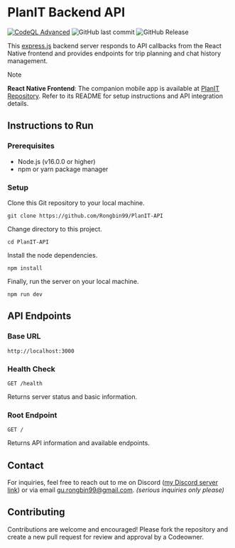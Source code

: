# PlanIT Backend API

[![CodeQL Advanced](https://github.com/Rongbin99/PlanIT-API/actions/workflows/codeql.yml/badge.svg?branch=main)](https://github.com/Rongbin99/PlanIT-API/actions/workflows/codeql.yml)
![GitHub last commit](https://img.shields.io/github/last-commit/Rongbin99/PlanIT-API)
![GitHub Release](https://img.shields.io/github/v/release/Rongbin99/PlanIT-API?style=flat)

This [express.js](https://expressjs.com/) backend server responds to API callbacks from the React Native frontend and provides endpoints for trip planning and chat history management.

> [!NOTE]
> **React Native Frontend**: The companion mobile app is available at [PlanIT Repository](https://github.com/Rongbin99/PlanIT). Refer to its README for setup instructions and API integration details.

## Instructions to Run

### Prerequisites

- Node.js (v16.0.0 or higher)
- npm or yarn package manager

### Setup

Clone this Git repository to your local machine.

```
git clone https://github.com/Rongbin99/PlanIT-API
```

Change directory to this project.

```
cd PlanIT-API
```

Install the node dependencies.

```
npm install
```

Finally, run the server on your local machine.

```
npm run dev
```

## API Endpoints

### Base URL

```
http://localhost:3000
```

### Health Check

```http
GET /health
```

Returns server status and basic information.

### Root Endpoint

```http
GET /
```

Returns API information and available endpoints.

## Contact

For inquiries, feel free to reach out to me on Discord ([my Discord server link](discord.gg/3ExWbX2AXf)) or via email gu.rongbin99@gmail.com. *(serious inquiries only please)*

## Contributing

Contributions are welcome and encouraged! Please fork the repository and create a new pull request for review and approval by a Codeowner.
